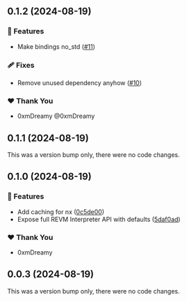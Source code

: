## 0.1.2 (2024-08-19)


### 🚀 Features

- Make bindings no_std ([#11](https://github.com/0xmDreamy/revm-interpreter-js/pull/11))

### 🩹 Fixes

- Remove unused dependency anyhow ([#10](https://github.com/0xmDreamy/revm-interpreter-js/pull/10))

### ❤️  Thank You

- 0xmDreamy @0xmDreamy

## 0.1.1 (2024-08-19)

This was a version bump only, there were no code changes.

## 0.1.0 (2024-08-19)


### 🚀 Features

- Add caching for nx ([0c5de00](https://github.com/0xmDreamy/revm-interpreter-js/commit/0c5de00))
- Expose full REVM Interpreter API with defaults ([5daf0ad](https://github.com/0xmDreamy/revm-interpreter-js/commit/5daf0ad))

### ❤️  Thank You

- 0xmDreamy

## 0.0.3 (2024-08-19)

This was a version bump only, there were no code changes.